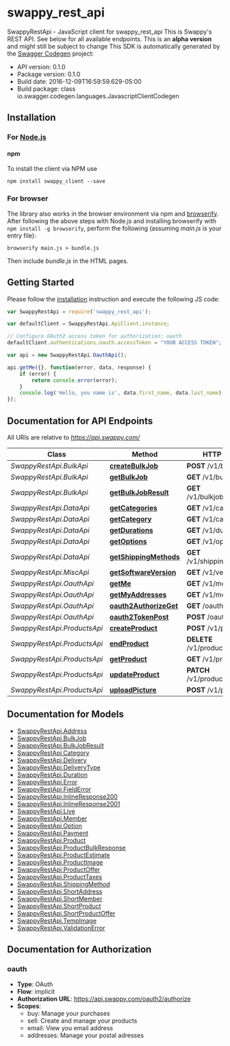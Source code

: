 # swappy_rest_api

SwappyRestApi - JavaScript client for swappy_rest_api
This is Swappy's REST API. See below for all available endpoints. This is an <strong>alpha version</strong> and might still be subject to change
This SDK is automatically generated by the [Swagger Codegen](https://github.com/swagger-api/swagger-codegen) project:

- API version: 0.1.0
- Package version: 0.1.0
- Build date: 2016-12-09T16:59:59.629-05:00
- Build package: class io.swagger.codegen.languages.JavascriptClientCodegen

## Installation

### For [Node.js](https://nodejs.org/)

#### npm

To install the client via NPM use

```shell
npm install swappy_client --save
```


### For browser

The library also works in the browser environment via npm and [browserify](http://browserify.org/). After following
the above steps with Node.js and installing browserify with `npm install -g browserify`,
perform the following (assuming *main.js* is your entry file):

```shell
browserify main.js > bundle.js
```

Then include *bundle.js* in the HTML pages.

## Getting Started

Please follow the [installation](#installation) instruction and execute the following JS code:

```javascript
var SwappyRestApi = require('swappy_rest_api');

var defaultClient = SwappyRestApi.ApiClient.instance;

// Configure OAuth2 access token for authorization: oauth
defaultClient.authentications.oauth.accessToken = "YOUR ACCESS TOKEN";

var api = new SwappyRestApi.OauthApi();

api.getMe({}, function(error, data, response) {
    if (error) {
        return console.error(error);
    }
    console.log('Hello, you name is', data.first_name, data.last_name);
});

```

## Documentation for API Endpoints

All URIs are relative to *https://api.swappy.com/*

Class | Method | HTTP request | Description
------------ | ------------- | ------------- | -------------
*SwappyRestApi.BulkApi* | [**createBulkJob**](docs/BulkApi.md#createBulkJob) | **POST** /v1/bulkjobs | 
*SwappyRestApi.BulkApi* | [**getBulkJob**](docs/BulkApi.md#getBulkJob) | **GET** /v1/bulkjobs/{id} | 
*SwappyRestApi.BulkApi* | [**getBulkJobResult**](docs/BulkApi.md#getBulkJobResult) | **GET** /v1/bulkjobs/{id}/results | 
*SwappyRestApi.DataApi* | [**getCategories**](docs/DataApi.md#getCategories) | **GET** /v1/categories | 
*SwappyRestApi.DataApi* | [**getCategory**](docs/DataApi.md#getCategory) | **GET** /v1/categories/{id} | 
*SwappyRestApi.DataApi* | [**getDurations**](docs/DataApi.md#getDurations) | **GET** /v1/durations | 
*SwappyRestApi.DataApi* | [**getOptions**](docs/DataApi.md#getOptions) | **GET** /v1/options | 
*SwappyRestApi.DataApi* | [**getShippingMethods**](docs/DataApi.md#getShippingMethods) | **GET** /v1/shippingmethods | 
*SwappyRestApi.MiscApi* | [**getSoftwareVersion**](docs/MiscApi.md#getSoftwareVersion) | **GET** /v1/version | 
*SwappyRestApi.OauthApi* | [**getMe**](docs/OauthApi.md#getMe) | **GET** /v1/me | 
*SwappyRestApi.OauthApi* | [**getMyAddresses**](docs/OauthApi.md#getMyAddresses) | **GET** /v1/me/addresses | 
*SwappyRestApi.OauthApi* | [**oauth2AuthorizeGet**](docs/OauthApi.md#oauth2AuthorizeGet) | **GET** /oauth2/authorize | 
*SwappyRestApi.OauthApi* | [**oauth2TokenPost**](docs/OauthApi.md#oauth2TokenPost) | **POST** /oauth2/token | 
*SwappyRestApi.ProductsApi* | [**createProduct**](docs/ProductsApi.md#createProduct) | **POST** /v1/products | 
*SwappyRestApi.ProductsApi* | [**endProduct**](docs/ProductsApi.md#endProduct) | **DELETE** /v1/products/{id} | 
*SwappyRestApi.ProductsApi* | [**getProduct**](docs/ProductsApi.md#getProduct) | **GET** /v1/products/{id} | 
*SwappyRestApi.ProductsApi* | [**updateProduct**](docs/ProductsApi.md#updateProduct) | **PATCH** /v1/products/{id} | 
*SwappyRestApi.ProductsApi* | [**uploadPicture**](docs/ProductsApi.md#uploadPicture) | **POST** /v1/pictures | 


## Documentation for Models

 - [SwappyRestApi.Address](docs/Address.md)
 - [SwappyRestApi.BulkJob](docs/BulkJob.md)
 - [SwappyRestApi.BulkJobResult](docs/BulkJobResult.md)
 - [SwappyRestApi.Category](docs/Category.md)
 - [SwappyRestApi.Delivery](docs/Delivery.md)
 - [SwappyRestApi.DeliveryType](docs/DeliveryType.md)
 - [SwappyRestApi.Duration](docs/Duration.md)
 - [SwappyRestApi.Error](docs/Error.md)
 - [SwappyRestApi.FieldError](docs/FieldError.md)
 - [SwappyRestApi.InlineResponse200](docs/InlineResponse200.md)
 - [SwappyRestApi.InlineResponse2001](docs/InlineResponse2001.md)
 - [SwappyRestApi.Live](docs/Live.md)
 - [SwappyRestApi.Member](docs/Member.md)
 - [SwappyRestApi.Option](docs/Option.md)
 - [SwappyRestApi.Payment](docs/Payment.md)
 - [SwappyRestApi.Product](docs/Product.md)
 - [SwappyRestApi.ProductBulkResponse](docs/ProductBulkResponse.md)
 - [SwappyRestApi.ProductEstimate](docs/ProductEstimate.md)
 - [SwappyRestApi.ProductImage](docs/ProductImage.md)
 - [SwappyRestApi.ProductOffer](docs/ProductOffer.md)
 - [SwappyRestApi.ProductTaxes](docs/ProductTaxes.md)
 - [SwappyRestApi.ShippingMethod](docs/ShippingMethod.md)
 - [SwappyRestApi.ShortAddress](docs/ShortAddress.md)
 - [SwappyRestApi.ShortMember](docs/ShortMember.md)
 - [SwappyRestApi.ShortProduct](docs/ShortProduct.md)
 - [SwappyRestApi.ShortProductOffer](docs/ShortProductOffer.md)
 - [SwappyRestApi.TempImage](docs/TempImage.md)
 - [SwappyRestApi.ValidationError](docs/ValidationError.md)


## Documentation for Authorization


### oauth

- **Type**: OAuth
- **Flow**: implicit
- **Authorization URL**: https://api.swappy.com/oauth2/authorize
- **Scopes**: 
  - buy: Manage your purchases
  - sell: Create and manage your products
  - email: View you email address
  - addresses: Manage your postal adresses


